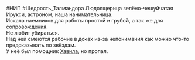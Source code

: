 #НИП #Щедрость_Талмандора 
Людоящерица зелёно-чешуйчатая Ирукси, астроном, наша нанимательница.  
Искала наемников для работы простой и  грубой, а так же для сопровождения.  
Не любит убираться.  
Над ней смеются рабочие в доках из-за непонимания как можно что-то предсказывать по звёздам.  
У неё был помощник [Хавила](Хавила.md), но пропал.